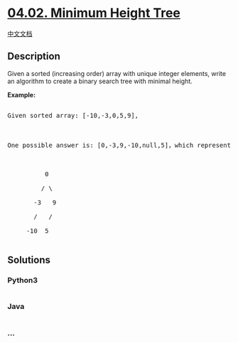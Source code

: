 # [04.02. Minimum Height Tree](https://leetcode-cn.com/problems/minimum-height-tree-lcci)

[中文文档](/lcci/04.02.Minimum%20Height%20Tree/README.md)

## Description
<p>Given a sorted (increasing order) array with unique integer elements, write an algo&shy;rithm to create a binary search tree with minimal height.</p>



<p><strong>Example:</strong></p>



<pre>

Given sorted array: [-10,-3,0,5,9],



One possible answer is: [0,-3,9,-10,null,5]，which represents the following tree: 



          0 

         / \ 

       -3   9 

       /   / 

     -10  5 

</pre>




## Solutions


### Python3

```python

```

### Java

```java

```

### ...
```

```
